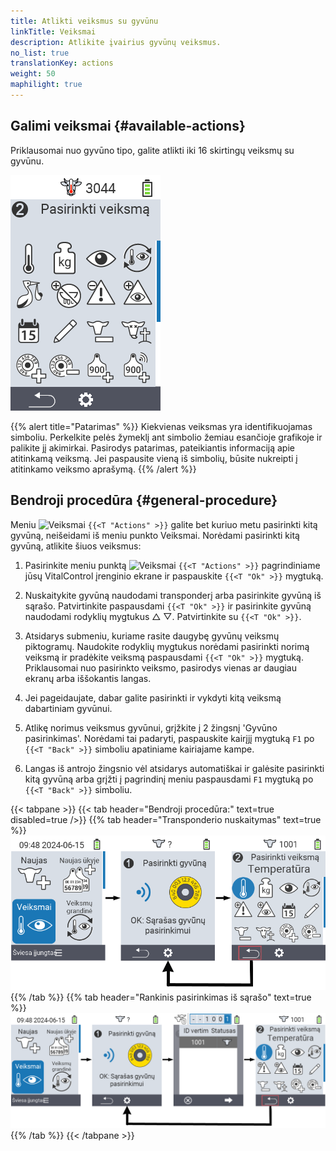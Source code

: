 ```yaml
---
title: Atlikti veiksmus su gyvūnu
linkTitle: Veiksmai
description: Atlikite įvairius gyvūnų veiksmus.
no_list: true
translationKey: actions
weight: 50
maphilight: true
---
```

## Galimi veiksmai {#available-actions}

Priklausomai nuo gyvūno tipo, galite atlikti iki 16 skirtingų veiksmų su gyvūnu.


<img src="images/menu2.png" alt="VitalControl Veiksmai" title="Veiksmai" usemap="#workmap" class="maphilight" />

<map name="workmap">
  <area shape="rect" coords="3,100,60,165" alt="Temperatūra" title="Matuokite savo gyvūnų karščiavimą&#10;Pelės paspaudimas: atidaryti dokumentaciją" href="/en/docs/actions/measure-temperature/">
  <area shape="rect" coords="60,100,118,165" alt="Svoris" title="Įrašykite savo gyvūnų svorį&#10;Pelės paspaudimas: atidaryti dokumentaciją" href="/en/docs/actions/record-weight/">
  <area shape="rect" coords="118,100,174,165" alt="Vertinimas" title="Įvertinkite savo gyvūnus&#10;Pelės paspaudimas: atidaryti dokumentaciją" href="/en/docs/actions/rating/">
  <area shape="rect" coords="174,100,230,165" alt="Veiksmų grandinė" title="Taikyti ir nustatyti veiksmų grandinę&#10;Pelės paspaudimas: atidaryti dokumentaciją" href="/en/docs/chain-of-actions/">
   <area shape="rect" coords="3,165,60,225" alt="Veršiavimasis" title="Registruoti veršiavimąsi&#10;Pelės paspaudimas: atidaryti dokumentaciją" href="/en/docs/actions/calving/">
   <area shape="rect" coords="60,165,120,225" alt="Sausinimas" title=" Sausinti karvę arba pridėti ją į šviežių karvių sąrašą&#10;Pelės paspaudimas: atidaryti dokumentaciją" href="/en/docs/actions/dry-off/">
   <area shape="rect" coords="120,165,175,225" alt="Signalizacija" title="Pridėti ir pašalinti gyvūnus iš signalizacijos sąrašo&#10;Pelės paspaudimas: atidaryti dokumentaciją" href="/en/docs/actions/alarm/">
   <area shape="rect" coords="175,165,230,225" alt="Stebėjimas" title="Pridėti gyvūnus į stebėjimo sąrašą arba pašalinti juos&#10;Pelės paspaudimas: atidaryti dokumentaciją" href="/en/docs/actions/on-watch/">
   <area shape="rect" coords="3,225,60,280" alt="Gyvūno istorija" title="Peržiūrėti gyvūno istoriją&#10;Pelės paspaudimas: atidaryti dokumentaciją" href="/en/docs/actions/animal-history/">
   <area shape="rect" coords="60,225,120,280" alt="Redaguoti" title="Redaguoti pasirinkto gyvūno duomenis&#10;Pelės paspaudimas: atidaryti dokumentaciją" href="/en/docs/actions/edit/">
   <area shape="rect" coords="120,225,175,280" alt="Išregistruoti" title="Išregistruoti gyvūną&#10;Pelės paspaudimas: atidaryti dokumentaciją" href="/en/docs/actions/unregister/">
   <area shape="rect" coords="175,225,230,280" alt="Gyvūno praradimas" title="Registruoti gyvūno praradimą&#10;Pelės paspaudimas: atidaryti dokumentaciją" href="/en/docs/actions/animal-loss/">
   <area shape="rect" coords="3,280,60,337" alt="Priskirti transponderį" title="Priskirti transponderį gyvūnui&#10;Pelės paspaudimas: atidaryti dokumentaciją" href="/en/docs/actions/link-transponder/">
   <area shape="rect" coords="55,280,120,337" alt="Atjungti transponderį" title="Pašalinti transponderio ryšį su gyvūnu&#10;Pelės paspaudimas: atidaryti dokumentaciją" href="/en/docs/actions/unlink-transponder/">
   <area shape="rect" coords="120,280,175,337" alt="Priskirti gyvūno ID rankiniu būdu" title="Priskirti nacionalinį gyvūno ID gyvūnui, kuris neturi nacionalinio gyvūno ID&#10;Pelės paspaudimas: atidaryti dokumentaciją" href="/en/docs/actions/link-animal-id/#link-animal-id">
   <area shape="rect" coords="175,280,230,337" alt="Priskirti gyvūno ID su skenavimu" title="Priskirti nacionalinį gyvūno ID gyvūnui, kuris neturi nacionalinio gyvūno ID&#10;Pelės paspaudimas: atidaryti dokumentaciją" href="/en/docs/actions/link-animal-id/#link-animal-id-with-electronic-ear-tag-scan">

   <area shape="rect" coords="100,340,140,375" alt="Nustatymai" title="Iššaukti nustatymus&#10;Pelės paspaudimas: į dokumentaciją" href="/en/docs/actions/setting/">
</map>

{{% alert title="Patarimas" %}}
Kiekvienas veiksmas yra identifikuojamas simboliu. Perkelkite pelės žymeklį ant simbolio žemiau esančioje grafikoje ir palikite jį akimirkai. Pasirodys patarimas, pateikiantis informaciją apie atitinkamą veiksmą. Jei paspausite vieną iš simbolių, būsite nukreipti į atitinkamo veiksmo aprašymą.
{{% /alert %}}

## Bendroji procedūra {#general-procedure}

Meniu  <img src="/icons/actions.svg" width="40" align="bottom" alt="Veiksmai" /> `{{<T "Actions" >}}` galite bet kuriuo metu pasirinkti kitą gyvūną, neišeidami iš meniu punkto Veiksmai. Norėdami pasirinkti kitą gyvūną, atlikite šiuos veiksmus:

1. Pasirinkite meniu punktą  <img src="/icons/actions.svg" width="40" align="bottom" alt="Veiksmai" /> `{{<T "Actions" >}}` pagrindiniame jūsų VitalControl įrenginio ekrane ir paspauskite `{{<T "Ok" >}}` mygtuką.

2. Nuskaitykite gyvūną naudodami transponderį arba pasirinkite gyvūną iš sąrašo. Patvirtinkite paspausdami `{{<T "Ok" >}}` ir pasirinkite gyvūną naudodami rodyklių mygtukus △ ▽. Patvirtinkite su `{{<T "Ok" >}}`.

3. Atsidarys submeniu, kuriame rasite daugybę gyvūnų veiksmų piktogramų. Naudokite rodyklių mygtukus norėdami pasirinkti norimą veiksmą ir pradėkite veiksmą paspausdami `{{<T "Ok" >}}` mygtuką. Priklausomai nuo pasirinkto veiksmo, pasirodys vienas ar daugiau ekranų arba iššokantis langas.

4. Jei pageidaujate, dabar galite pasirinkti ir vykdyti kitą veiksmą dabartiniam gyvūnui.

5. Atlikę norimus veiksmus gyvūnui, grįžkite į 2 žingsnį 'Gyvūno pasirinkimas'. Norėdami tai padaryti, paspauskite kairįjį mygtuką `F1` po `{{<T "Back" >}}` simboliu apatiniame kairiajame kampe.

6. Langas iš antrojo žingsnio vėl atsidarys automatiškai ir galėsite pasirinkti kitą gyvūną arba grįžti į pagrindinį meniu paspausdami `F1` mygtuką po `{{<T "Back" >}}` simboliu.

{{< tabpane >}}
{{< tab header="Bendroji procedūra:" text=true disabled=true />}}
{{% tab header="Transponderio nuskaitymas" text=true %}}
![VitalControl: Meniu Veiksmai Bendroji procedūra](images/next-animal-scan.png "Gyvūnų veiksmų vykdymas, pasirinkimas per nuskaitymą")
{{% /tab %}}
{{% tab header="Rankinis pasirinkimas iš sąrašo" text=true %}}
![VitalControl: Meniu Veiksmai Bendroji procedūra](images/next-animal-manual-select.png "Gyvūnų veiksmų vykdymas, rankinis pasirinkimas")
{{% /tab %}}
{{< /tabpane >}}


